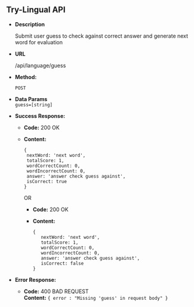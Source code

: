 Try-Lingual API
----
* **Description**    
    
   Submit user guess to check against correct answer and generate next word for evaluation 
  
* **URL**

  /api/language/guess

* **Method:**  
    
    `POST`
    
* **Data Params**  
   `guess=[string]`  
 
  

* **Success Response:**
    * **Code:** 200 OK <br />
    * **Content:** 
        
        ```
      { 
         nextWord: 'next word',
         totalScore: 1,
         wordCorrectCount: 0,
         wordIncorrectCount: 0,
         answer: 'answer check guess against',
         isCorrect: true
      }
      ```
      
      OR 
      
        * **Code:** 200 OK <br />
        * **Content:** 
              
            ```
            { 
               nextWord: 'next word',
               totalScore: 1,
               wordCorrectCount: 0,
               wordIncorrectCount: 0,
               answer: 'answer check guess against',
               isCorrect: false
            }
            ```
       
 
* **Error Response:**

  * **Code:** 400 BAD REQUEST <br />
    **Content:** `{ error : "Missing 'guess' in request body" }`

